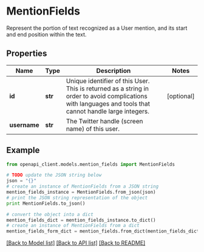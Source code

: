 # MentionFields

Represent the portion of text recognized as a User mention, and its start and end position within the text.

## Properties
Name | Type | Description | Notes
------------ | ------------- | ------------- | -------------
**id** | **str** | Unique identifier of this User. This is returned as a string in order to avoid complications with languages and tools that cannot handle large integers. | [optional] 
**username** | **str** | The Twitter handle (screen name) of this user. | 

## Example

```python
from openapi_client.models.mention_fields import MentionFields

# TODO update the JSON string below
json = "{}"
# create an instance of MentionFields from a JSON string
mention_fields_instance = MentionFields.from_json(json)
# print the JSON string representation of the object
print MentionFields.to_json()

# convert the object into a dict
mention_fields_dict = mention_fields_instance.to_dict()
# create an instance of MentionFields from a dict
mention_fields_form_dict = mention_fields.from_dict(mention_fields_dict)
```
[[Back to Model list]](../README.md#documentation-for-models) [[Back to API list]](../README.md#documentation-for-api-endpoints) [[Back to README]](../README.md)


